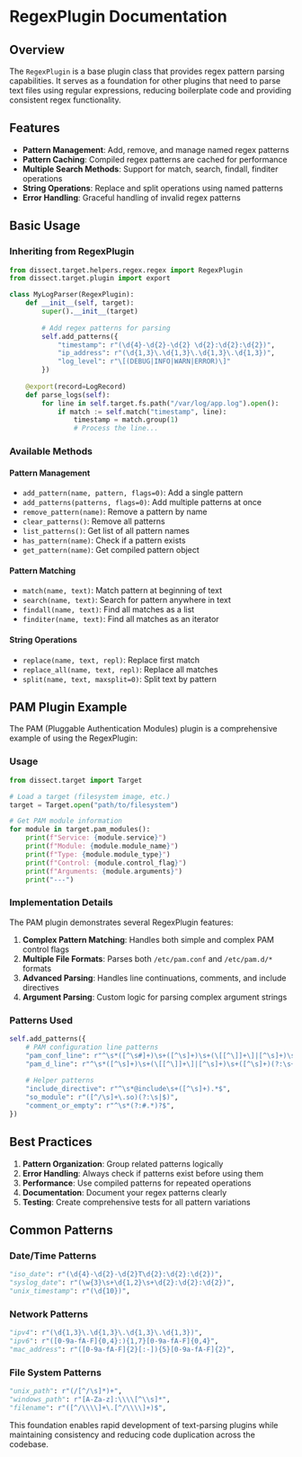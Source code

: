 # RegexPlugin Documentation

## Overview

The `RegexPlugin` is a base plugin class that provides regex pattern parsing capabilities. It serves as a foundation for other plugins that need to parse text files using regular expressions, reducing boilerplate code and providing consistent regex functionality.

## Features

- **Pattern Management**: Add, remove, and manage named regex patterns
- **Pattern Caching**: Compiled regex patterns are cached for performance
- **Multiple Search Methods**: Support for match, search, findall, finditer operations
- **String Operations**: Replace and split operations using named patterns
- **Error Handling**: Graceful handling of invalid regex patterns

## Basic Usage

### Inheriting from RegexPlugin

```python
from dissect.target.helpers.regex.regex import RegexPlugin
from dissect.target.plugin import export

class MyLogParser(RegexPlugin):
    def __init__(self, target):
        super().__init__(target)
        
        # Add regex patterns for parsing
        self.add_patterns({
            "timestamp": r"(\d{4}-\d{2}-\d{2} \d{2}:\d{2}:\d{2})",
            "ip_address": r"(\d{1,3}\.\d{1,3}\.\d{1,3}\.\d{1,3})",
            "log_level": r"\[(DEBUG|INFO|WARN|ERROR)\]"
        })
    
    @export(record=LogRecord)
    def parse_logs(self):
        for line in self.target.fs.path("/var/log/app.log").open():
            if match := self.match("timestamp", line):
                timestamp = match.group(1)
                # Process the line...
```

### Available Methods

#### Pattern Management
- `add_pattern(name, pattern, flags=0)`: Add a single pattern
- `add_patterns(patterns, flags=0)`: Add multiple patterns at once
- `remove_pattern(name)`: Remove a pattern by name
- `clear_patterns()`: Remove all patterns
- `list_patterns()`: Get list of all pattern names
- `has_pattern(name)`: Check if a pattern exists
- `get_pattern(name)`: Get compiled pattern object

#### Pattern Matching
- `match(name, text)`: Match pattern at beginning of text
- `search(name, text)`: Search for pattern anywhere in text
- `findall(name, text)`: Find all matches as a list
- `finditer(name, text)`: Find all matches as an iterator

#### String Operations
- `replace(name, text, repl)`: Replace first match
- `replace_all(name, text, repl)`: Replace all matches
- `split(name, text, maxsplit=0)`: Split text by pattern

## PAM Plugin Example

The PAM (Pluggable Authentication Modules) plugin is a comprehensive example of using the RegexPlugin:

### Usage

```python
from dissect.target import Target

# Load a target (filesystem image, etc.)
target = Target.open("path/to/filesystem")

# Get PAM module information
for module in target.pam_modules():
    print(f"Service: {module.service}")
    print(f"Module: {module.module_name}")
    print(f"Type: {module.module_type}")
    print(f"Control: {module.control_flag}")
    print(f"Arguments: {module.arguments}")
    print("---")
```

### Implementation Details

The PAM plugin demonstrates several RegexPlugin features:

1. **Complex Pattern Matching**: Handles both simple and complex PAM control flags
2. **Multiple File Formats**: Parses both `/etc/pam.conf` and `/etc/pam.d/*` formats  
3. **Advanced Parsing**: Handles line continuations, comments, and include directives
4. **Argument Parsing**: Custom logic for parsing complex argument strings

### Patterns Used

```python
self.add_patterns({
    # PAM configuration line patterns
    "pam_conf_line": r"^\s*([^\s#]+)\s+([^\s]+)\s+(\[[^\]]+\]|[^\s]+)\s+([^\s]+)(?:\s+(.*))?$",
    "pam_d_line": r"^\s*([^\s]+)\s+(\[[^\]]+\]|[^\s]+)\s+([^\s]+)(?:\s+(.*))?$",
    
    # Helper patterns
    "include_directive": r"^\s*@include\s+([^\s]+).*$",
    "so_module": r"([^/\s]+\.so)(?:\s|$)",
    "comment_or_empty": r"^\s*(?:#.*)?$",
})
```

## Best Practices

1. **Pattern Organization**: Group related patterns logically
2. **Error Handling**: Always check if patterns exist before using them
3. **Performance**: Use compiled patterns for repeated operations
4. **Documentation**: Document your regex patterns clearly
5. **Testing**: Create comprehensive tests for all pattern variations

## Common Patterns

### Date/Time Patterns
```python
"iso_date": r"(\d{4}-\d{2}-\d{2}T\d{2}:\d{2}:\d{2})",
"syslog_date": r"(\w{3}\s+\d{1,2}\s+\d{2}:\d{2}:\d{2})",
"unix_timestamp": r"(\d{10})",
```

### Network Patterns  
```python
"ipv4": r"(\d{1,3}\.\d{1,3}\.\d{1,3}\.\d{1,3})",
"ipv6": r"([0-9a-fA-F]{0,4}:){1,7}[0-9a-fA-F]{0,4}",
"mac_address": r"([0-9a-fA-F]{2}[:-]){5}[0-9a-fA-F]{2}",
```

### File System Patterns
```python
"unix_path": r"(/[^/\s]*)+",  
"windows_path": r"[A-Za-z]:\\\\[^\\s]*",
"filename": r"([^/\\\\]+\.[^/\\\\]+)$",
```

This foundation enables rapid development of text-parsing plugins while maintaining consistency and reducing code duplication across the codebase. 